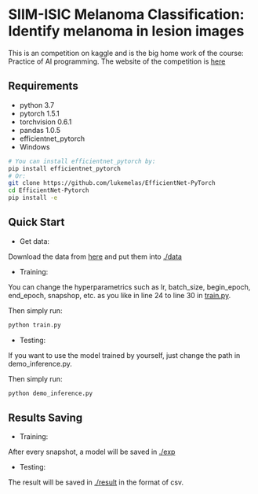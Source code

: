 # SIIM-ISIC Melanoma Classification: Identify melanoma in lesion images
This is an competition on kaggle and is the big home work of the course: Practice of AI programming. The website of the competition is [here](https://www.kaggle.com/c/siim-isic-melanoma-classification)

## Requirements
* python 3.7
* pytorch 1.5.1
* torchvision 0.6.1
* pandas 1.0.5
* efficientnet_pytorch
* Windows
```Bash
# You can install efficientnet_pytorch by:
pip install efficientnet_pytorch
# Or:
git clone https://github.com/lukemelas/EfficientNet-PyTorch
cd EfficientNet-Pytorch
pip install -e
```

## Quick Start
* Get data: 

Download the data from [here](https://www.kaggle.com/c/siim-isic-melanoma-classification/data) and put them into [./data](./data)

* Training:

You can change the hyperparametrics such as lr, batch_size, begin_epoch, end_epoch, snapshop, etc. as you like in line 24 to line 30 in [train.py](train.py). 

Then simply run:
```bash
python train.py
```

* Testing:

If you want to use the model trained by yourself, just change the path in demo_inference.py.

Then simply run:
```bash
python demo_inference.py
```

## Results Saving
* Training:

After every snapshot, a model will be saved in [./exp](./exp)

* Testing:

The result will be saved in [./result](./result) in the format of csv.